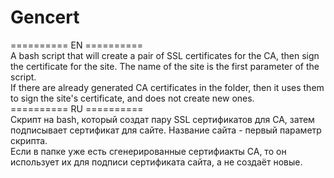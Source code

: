# Gencert   
========== EN ==========   
A bash script that will create a pair of SSL certificates for the CA, then sign the certificate for the site. The name of the site is the first parameter of the script.   
If there are already generated CA certificates in the folder, then it uses them to sign the site's certificate, and does not create new ones.   
========== RU ==========   
Cкрипт на bash, который создат пару SSL сертификатов для CA, затем подписывает сертификат для сайте. Название сайта -  первый параметр скрипта.    
Если в папке уже есть сгенерированные сертифиакты CA, то он использует их для подписи сертификата сайта, а не создаёт новые.   
